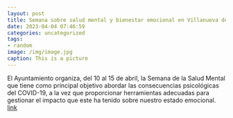 ```yaml
---
layout: post
title: Semana sobre salud mental y bienestar emocional en Villanueva de la Cañada
date: 2023-04-04 07:46:59
categories: uncategorized
tags:
- random
image: /img/image.jpg
caption: This is a picture
---
```

El Ayuntamiento organiza, del 10 al 15 de abril, la Semana de la Salud Mental que tiene como principal objetivo abordar las consecuencias psicológicas del COVID-19, a la vez que proporcionar herramientas adecuadas para gestionar el impacto que este ha tenido sobre nuestro estado emocional.  [link](https://www.ayto-villacanada.es/noticias/semana-sobre-salud-mental-y-bienestar-emocional-en-villanueva-de-la-canada/)
